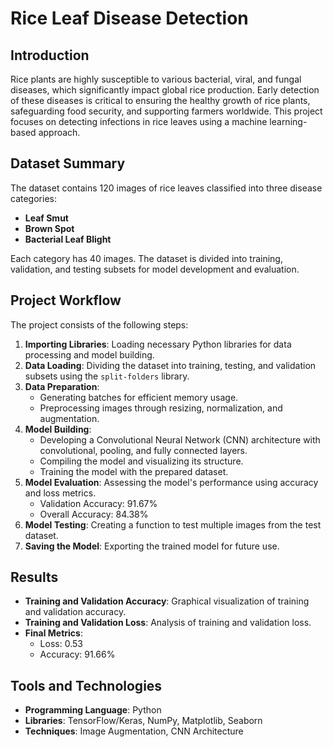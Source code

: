 
# Rice Leaf Disease Detection

## Introduction

Rice plants are highly susceptible to various bacterial, viral, and fungal diseases, which significantly impact global rice production. Early detection of these diseases is critical to ensuring the healthy growth of rice plants, safeguarding food security, and supporting farmers worldwide. This project focuses on detecting infections in rice leaves using a machine learning-based approach.

## Dataset Summary

The dataset contains 120 images of rice leaves classified into three disease categories:
- **Leaf Smut**
- **Brown Spot**
- **Bacterial Leaf Blight**

Each category has 40 images. The dataset is divided into training, validation, and testing subsets for model development and evaluation.

## Project Workflow

The project consists of the following steps:

1. **Importing Libraries**: Loading necessary Python libraries for data processing and model building.
2. **Data Loading**: Dividing the dataset into training, testing, and validation subsets using the `split-folders` library.
3. **Data Preparation**: 
   - Generating batches for efficient memory usage.
   - Preprocessing images through resizing, normalization, and augmentation.
4. **Model Building**: 
   - Developing a Convolutional Neural Network (CNN) architecture with convolutional, pooling, and fully connected layers.
   - Compiling the model and visualizing its structure.
   - Training the model with the prepared dataset.
5. **Model Evaluation**: Assessing the model's performance using accuracy and loss metrics.
   - Validation Accuracy: 91.67%
   - Overall Accuracy: 84.38%
6. **Model Testing**: Creating a function to test multiple images from the test dataset.
7. **Saving the Model**: Exporting the trained model for future use.

## Results

- **Training and Validation Accuracy**: Graphical visualization of training and validation accuracy.
- **Training and Validation Loss**: Analysis of training and validation loss.
- **Final Metrics**: 
  - Loss: 0.53
  - Accuracy: 91.66%

## Tools and Technologies

- **Programming Language**: Python
- **Libraries**: TensorFlow/Keras, NumPy, Matplotlib, Seaborn
- **Techniques**: Image Augmentation, CNN Architecture
